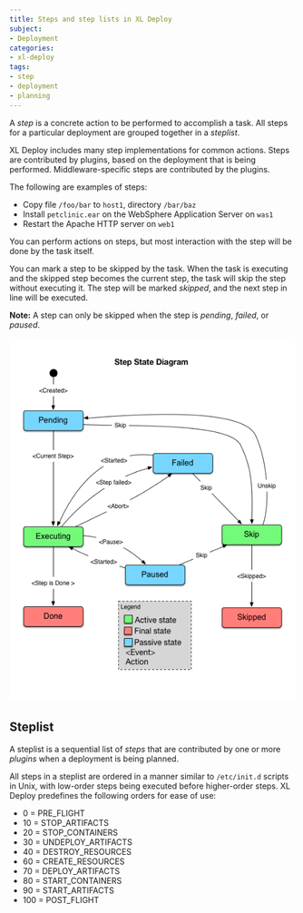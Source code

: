 ```yaml
---
title: Steps and step lists in XL Deploy
subject:
- Deployment
categories:
- xl-deploy
tags:
- step
- deployment
- planning
---
```


A *step* is a concrete action to be performed to accomplish a task. All steps for a particular deployment are grouped together in a _steplist_. 

XL Deploy includes many step implementations for common actions. Steps are contributed by plugins, based on the deployment that is being performed. Middleware-specific steps are contributed by the plugins.

The following are examples of steps:

* Copy file `/foo/bar` to `host1`, directory `/bar/baz`
* Install `petclinic.ear` on the WebSphere Application Server on `was1`
* Restart the Apache HTTP server on `web1`

You can perform actions on steps, but most interaction with the step will be done by the task itself.

You can mark a step to be skipped by the task. When the task is executing and the skipped step becomes the current step, the task will skip the step without executing it. The step will be marked _skipped_, and the next step in line will be executed.

**Note:** A step can only be skipped when the step is _pending_, _failed_, or _paused_.

![Step state](images/step-state-diagram.png)

## Steplist

A steplist is a sequential list of _steps_ that are contributed by one or more _plugins_ when a deployment is being planned.

All steps in a steplist are ordered in a manner similar to `/etc/init.d` scripts in Unix, with low-order steps being executed before higher-order steps. XL Deploy predefines the following orders for ease of use:

* 0 = PRE_FLIGHT
* 10 = STOP_ARTIFACTS
* 20 = STOP_CONTAINERS
* 30 = UNDEPLOY_ARTIFACTS
* 40 = DESTROY_RESOURCES
* 60 = CREATE_RESOURCES
* 70 = DEPLOY_ARTIFACTS
* 80 = START_CONTAINERS
* 90 = START_ARTIFACTS
* 100 = POST_FLIGHT
